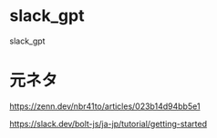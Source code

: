# slack_gpt
slack_gpt

# 元ネタ
https://zenn.dev/nbr41to/articles/023b14d94bb5e1

https://slack.dev/bolt-js/ja-jp/tutorial/getting-started
